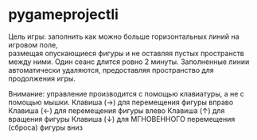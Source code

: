 # pygameprojectli
Цель игры:  заполнить как можно больше горизонтальных линий на игровом  поле,  
размещая опускающиеся фигуры и не оставляя пустых пространств между ними. Один сеанс длится ровно 2 минуты. 
Заполненные линии автоматически удаляются, предоставляя пространство для продолжения игры.

Внимание: управление производится с помощью клавиатуры, а не с помощью мышки.
Клавиша (→)  для перемещения фигуры вправо
Клавиша (←)  для перемещения фигуры влево
Клавиша (↑) для вращения фигуры 
Клавиша (↓) для МГНОВЕННОГО перемещения (сброса) фигуры вниз

